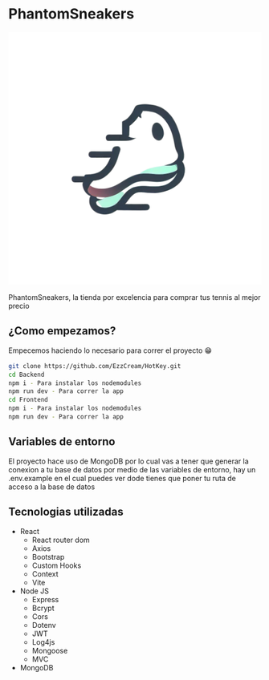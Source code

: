 # PhantomSneakers 

![imagen](./Frontend/public/logotipo.png)

PhantomSneakers, la tienda por excelencia para comprar tus tennis al mejor precio

## ¿Como empezamos?

Empecemos haciendo lo necesario para correr el proyecto 😁

```bash
git clone https://github.com/EzzCream/HotKey.git
cd Backend
npm i - Para instalar los nodemodules
npm run dev - Para correr la app
cd Frontend
npm i - Para instalar los nodemodules
npm run dev - Para correr la app
```

## Variables de entorno

El proyecto hace uso de MongoDB por lo cual vas a tener que generar la conexion a tu base de datos por medio de las variables de entorno, hay un .env.example en el cual puedes ver dode tienes que poner tu ruta de acceso a la base de datos

## Tecnologias utilizadas

-   React
    -   React router dom
    -   Axios
    -   Bootstrap
    -   Custom Hooks
    -   Context
    -   Vite
-   Node JS
    -   Express
    -   Bcrypt
    -   Cors
    -   Dotenv
    -   JWT
    -   Log4js
    -   Mongoose
    -   MVC
-   MongoDB

